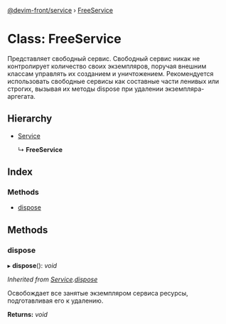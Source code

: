 [@devim-front/service](../README.md) › [FreeService](freeservice.md)

# Class: FreeService

Представляет свободный сервис. Свободный сервис никак не контролирует
количество своих экземпляров, поручая внешним классам управлять их
созданием и уничтожением. Рекомендуется использовать свободные сервисы
как составные части ленивых или строгих, вызывая их методы dispose при
удалении экземпляра-аргегата.

## Hierarchy

* [Service](service.md)

  ↳ **FreeService**

## Index

### Methods

* [dispose](freeservice.md#markdown-header-dispose)

## Methods

### <a id="markdown-header-dispose" name="markdown-header-dispose"></a>  dispose

▸ **dispose**(): *void*

*Inherited from [Service](service.md).[dispose](service.md#markdown-header-dispose)*

Освобождает все занятые экземпляром сервиса ресурсы, подготавливая его к
удалению.

**Returns:** *void*
